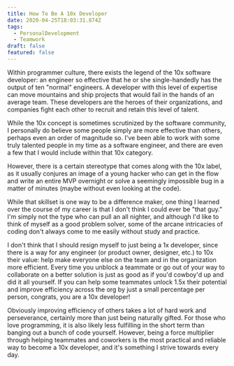 ```yaml
---
title: How To Be A 10x Developer
date: 2020-04-25T18:03:31.874Z
tags:
  - PersonalDevelopment
  - Teamwork
draft: false
featured: false
---
```

Within programmer culture, there exists the legend of the 10x software developer: an engineer so effective that he or she single-handedly has the output of ten "normal" engineers.  A developer with this level of expertise can move mountains and ship projects that would fail in the hands of an average team.  These developers are the heroes of their organizations, and companies fight each other to recruit and retain this level of talent.

While the 10x concept is sometimes scrutinized by the software community, I personally do believe  some people simply are more effective than others, perhaps even an order of magnitude so.  I've been able to work with some truly talented people in my time as a software engineer, and there are even a few that I would include within that 10x category.  

However, there is a certain stereotype that comes along with the 10x label, as it usually conjures an image of a young hacker who can get in the flow and write an entire MVP overnight or solve a seemingly impossible bug in a matter of minutes (maybe without even looking at the code).  

While that skillset is one way to be a difference maker, one thing I learned over the course of my career is that I don't think I could ever be "that guy."  I'm simply not the type who can pull an all nighter, and although I'd like to think of myself as a good problem solver, some of the arcane intricacies of coding don't always come to me easily without study and practice.

I don't think that I should resign myself to just being a 1x developer, since there is a way for any engineer (or product owner, designer, etc.) to 10x their value: help make everyone else on the team and in the organization more efficient.  Every time you unblock a teammate or go out of your way to collaborate on a better solution is just as good as if you'd cowboy'd up and did it all yourself.  If you can help some teammates unlock 1.5x their potential and improve efficiency across the org by just a small percentage per person, congrats, you are a 10x developer!

Obviously improving efficiency of others takes a lot of hard work and perseverance, certainly more than just being naturally gifted.  For those who love programming, it is also likely less fulfilling in the short term than banging out a bunch of code yourself.  However, being a force multiplier through helping teammates and coworkers is the most practical and reliable way to become a 10x developer, and it's something I strive towards every day.